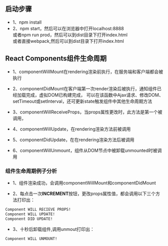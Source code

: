 ## 启动步骤
* 1、npm install
* 2、npm start，然后可以在浏览器中打开localhost:8888 <br/>
或者npm run prod，然后可以到dist目录下打开index.html <br/>
或者直接webpack,然后可以到dist目录下打开index.html

## React Components组件生命周期

* 1、componentWillMount在rendering渲染前执行，在服务端和客户端都会被执行

* 2、componentDidMount在客户端第一次render渲染后被执行，通知组件已经加载完成，虚拟DOM已构建完成，
可以在该函数中Ajax请求、修改DOM、setTimeout或setInterval，还可更新state触发组件中其他生命周期方法

* 3、componentWillReceiveProps，当props属性更改时，此方法是第一个被调用，

* 4、componentWillUpdate，在rendering渲染方法前被调用

* 5、componentDidUpdate，在在rendering渲染方法后被调用

* 6、componentWillUnmount，组件从DOM节点中被卸载unmounted时被调用

### 组件生命周期例子分析

* 1、组件渲染成功，会调用componentWillMount和componentDidMount

* 2、每点击一次**INCREMENT**按钮，更改props属性值，都会调用以下三个方法打印出：
```bash
Component WILL RECIEVE PROPS!
Component WILL UPDATE!
Component DID UPDATE!
```
* 3、十秒后卸载组件,调用unmout打印出：
```bash
Component WILL UNMOUNT!
```
